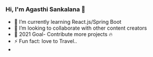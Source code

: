 ### Hi, I'm Agasthi Sankalana 👋

- 🌱 I’m currently learning React.js/Spring Boot
- 👯 I’m looking to collaborate with other content creators
- :goal_net: 2021 Goal- Contribute more projects :fire:
- ⚡ Fun fact: love to Travel..
- 

